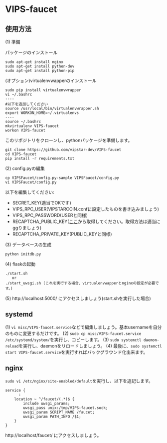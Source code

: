 # VIPS-faucet

## 使用方法

(1) 準備

パッケージのインストール
```
sudo apt-get install nginx
sudo apt-get install python-dev
sudo apt-get install python-pip
```

(オプション)virtualenvwapperのインストール
```
sudo pip install virtualenvwrapper
vi ~/.bashrc
----
#以下を追加してください
source /usr/local/bin/virtualenvwrapper.sh
export WORKON_HOME=~/.virtualenvs
----
source ~/.bashrc
mkvirtualenv VIPS-faucet
workon VIPS-faucet
```

このリポジトリをクローンし、pythonパッケージを準備します。
```
git clone https://github.com/vipstar-dev/VIPS-faucet
cd VIPS-faucet
pip install -r requirements.txt
```

(2) config.pyの編集
```
cp VIPSFaucet/config.py-sample VIPSFaucet/config.py
vi VIPSFaucet/config.py
```
以下を編集してください:
* SECRET_KEY(適当でOKです)
* VIPS_RPC_USER(VIPSTARCOIN.confに設定したものを書き込みましょう)
* VIPS_RPC_PASSWORD(USERと同様)
* RECAPTCHA_PUBLIC_KEY([ここ](https://www.google.com/recaptcha/intro/v3beta.html)から取得してください。取得方法は適当にggりましょう)
* RECAPTCHA_PRIVATE_KEY(PUBLIC_KEYと同様)

(3) データベースの生成

```
python initdb.py
```

(4) flaskの起動

```
./start.sh
   or
./start_uwsgi.sh (これを実行する場合、virtualenvwapperとnginxの設定が必要です。)
```

(5) http://localhost:5000/ にアクセスしましょう(start.shを実行した場合)

## systemd

(1) `vi misc/VIPS-faucet.service`などで編集しましょう。基本usernameを自分のものに変更するだけです。 
(2) `sudo cp misc/VIPS-faucet.service /etc/systemd/system/`を実行し、コピーします。 
(3) `sudo systemctl daemon-reload`を実行し、daemonをリロードしましょう。 
(4) 最後に、`sudo systemctl start VIPS-faucet.service`を実行すればバックグラウンド化出来ます。 

## nginx

`sudo vi /etc/nginx/site-enabled/default`を実行し、以下を追記します。
```
service {
      :
    location ~ ^/faucet/(.*)$ {
        include uwsgi_params;
        uwsgi_pass unix:/tmp/VIPS-faucet.sock;
        uwsgi_param SCRIPT_NAME /faucet;
        uwsgi_param PATH_INFO /$1;
    }
}
```

http://localhost/faucet/ にアクセスしましょう。
